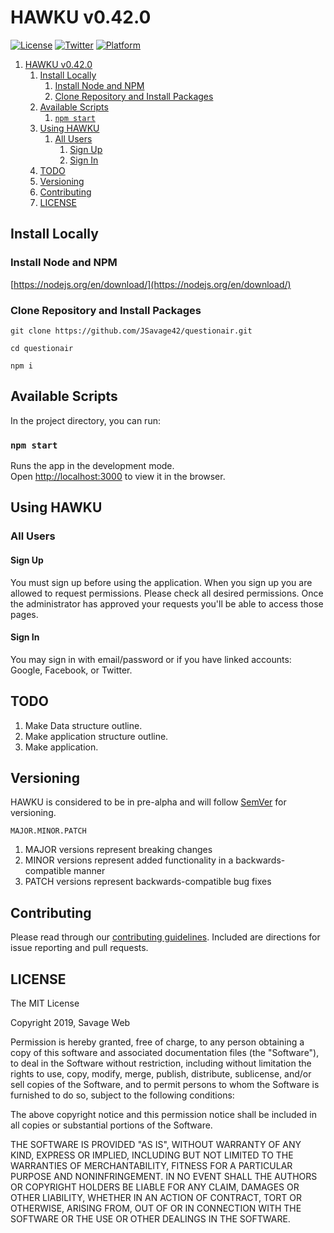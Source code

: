 # HAWKU v0.42.0

[![License](https://badgen.net/badge/license/MIT)](https://github.com/jsavage42/hawkufire/blob/master/LICENSE)
[![Twitter](https://badgen.net/twitter/follow/dadsavage42/:blue?icon=twitter)](https://twitter.com/dadsavage42)
[![Platform](https://badgen.net/badge/platform/web?list=1)]()

1. [HAWKU v0.42.0](#hawku-v0420)
   1. [Install Locally](#install-locally)
      1. [Install Node and NPM](#install-node-and-npm)
      2. [Clone Repository and Install Packages](#clone-repository-and-install-packages)
   2. [Available Scripts](#available-scripts)
      1. [`npm start`](#npm-start)
   3. [Using HAWKU](#using-hawku)
      1. [All Users](#all-users)
         1. [Sign Up](#sign-up)
         2. [Sign In](#sign-in)
   4. [TODO](#todo)
   5. [Versioning](#versioning)
   6. [Contributing](#contributing)
   7. [LICENSE](#license)

## Install Locally

### Install Node and NPM

[https://nodejs.org/en/download/](https://nodejs.org/en/download/)

### Clone Repository and Install Packages

`git clone https://github.com/JSavage42/questionair.git`

`cd questionair`

`npm i`

## Available Scripts

In the project directory, you can run:

### `npm start`

Runs the app in the development mode.<br>
Open [http://localhost:3000](http://localhost:3000) to view it in the browser.

## Using HAWKU

### All Users

#### Sign Up

You must sign up before using the application. When you sign up you are allowed to request permissions. Please check all desired permissions. Once the administrator has approved your requests you'll be able to access those pages.

#### Sign In

You may sign in with email/password or if you have linked accounts: Google, Facebook, or Twitter.

## TODO

1. Make Data structure outline.
2. Make application structure outline.
3. Make application.

## Versioning

HAWKU is considered to be in pre-alpha and will follow [SemVer](semver.org) for versioning.

`MAJOR.MINOR.PATCH`

1. MAJOR versions represent breaking changes
2. MINOR versions represent added functionality in a backwards-compatible manner
3. PATCH versions represent backwards-compatible bug fixes

## Contributing

Please read through our [contributing guidelines](./CONTRIBUTING.md). Included are directions for issue reporting and pull requests.

## LICENSE

The MIT License

Copyright 2019, Savage Web

Permission is hereby granted, free of charge, to any person obtaining a copy of this software and associated documentation files (the "Software"), to deal in the Software without restriction, including without limitation the rights to use, copy, modify, merge, publish, distribute, sublicense, and/or sell copies of the Software, and to permit persons to whom the Software is furnished to do so, subject to the following conditions:

The above copyright notice and this permission notice shall be included in all copies or substantial portions of the Software.

THE SOFTWARE IS PROVIDED "AS IS", WITHOUT WARRANTY OF ANY KIND, EXPRESS OR IMPLIED, INCLUDING BUT NOT LIMITED TO THE WARRANTIES OF MERCHANTABILITY, FITNESS FOR A PARTICULAR PURPOSE AND NONINFRINGEMENT. IN NO EVENT SHALL THE AUTHORS OR COPYRIGHT HOLDERS BE LIABLE FOR ANY CLAIM, DAMAGES OR OTHER LIABILITY, WHETHER IN AN ACTION OF CONTRACT, TORT OR OTHERWISE, ARISING FROM, OUT OF OR IN CONNECTION WITH THE SOFTWARE OR THE USE OR OTHER DEALINGS IN THE SOFTWARE.